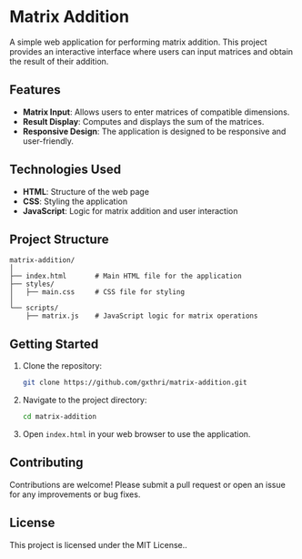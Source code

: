 
# Matrix Addition

A simple web application for performing matrix addition. This project provides an interactive interface where users can input matrices and obtain the result of their addition.

## Features

- **Matrix Input**: Allows users to enter matrices of compatible dimensions.
- **Result Display**: Computes and displays the sum of the matrices.
- **Responsive Design**: The application is designed to be responsive and user-friendly.

## Technologies Used

- **HTML**: Structure of the web page
- **CSS**: Styling the application
- **JavaScript**: Logic for matrix addition and user interaction

## Project Structure

```
matrix-addition/
│
├── index.html       # Main HTML file for the application
├── styles/
│   ├── main.css     # CSS file for styling
│
└── scripts/
    ├── matrix.js    # JavaScript logic for matrix operations
```

## Getting Started

1. Clone the repository: 
   ```bash
   git clone https://github.com/gxthri/matrix-addition.git
   ```
2. Navigate to the project directory:
   ```bash
   cd matrix-addition
   ```
3. Open `index.html` in your web browser to use the application.

## Contributing

Contributions are welcome! Please submit a pull request or open an issue for any improvements or bug fixes.

## License

This project is licensed under the MIT License..
